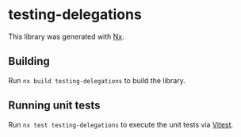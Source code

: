 # testing-delegations

This library was generated with [Nx](https://nx.dev).

## Building

Run `nx build testing-delegations` to build the library.

## Running unit tests

Run `nx test testing-delegations` to execute the unit tests via [Vitest](https://vitest.dev/).

